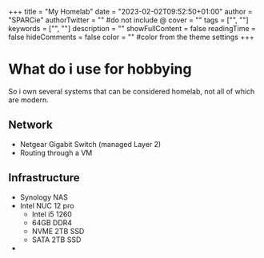 +++
title = "My Homelab"
date = "2023-02-02T09:52:50+01:00"
author = "SPARCie"
authorTwitter = "" #do not include @
cover = ""
tags = ["", ""]
keywords = ["", ""]
description = ""
showFullContent = false
readingTime = false
hideComments = false
color = "" #color from the theme settings
+++
# What do i use for hobbying

So i own several systems that can be considered homelab, not all of which are modern. 

## Network
* Netgear Gigabit Switch (managed Layer 2)
* Routing through a VM

## Infrastructure
* Synology NAS
* Intel NUC 12 pro
  * Intel i5 1260
  * 64GB DDR4
  * NVME 2TB SSD
  * SATA 2TB SSD
* 